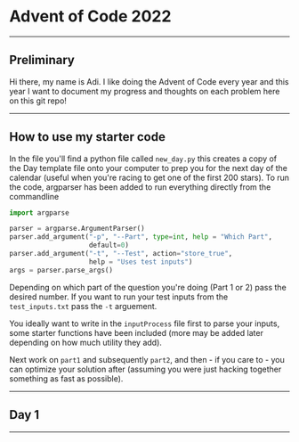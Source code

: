 # Advent of Code 2022

---

## Preliminary

Hi there, my name is Adi. I like doing the Advent of Code every year and this year I want to document my progress and thoughts on each problem here on this git repo!

----

## How to use my starter code

In the file you'll find a python file called `new_day.py` this creates a copy of the Day template file onto your computer to prep you for the next day of the calendar (useful when you're racing to get one of the first 200 stars). To run the code, argparser has been added to run everything directly from the commandline

```python
import argparse

parser = argparse.ArgumentParser()
parser.add_argument("-p", "--Part", type=int, help = "Which Part", 
                    default=0)
parser.add_argument("-t", "--Test", action="store_true", 
                    help = "Uses test inputs")
args = parser.parse_args()


```

Depending on which part of the question you're doing (Part 1 or 2) pass the desired number. If you want to run your test inputs from the `test_inputs.txt` pass the `-t` arguement. 

You ideally want to write in the `inputProcess` file first to parse your inputs, some starter functions have been included (more may be added later depending on how much utility they add).

Next work on `part1` and subsequently `part2`, and then - if you care to - you can optimize your solution after (assuming you were just hacking together something as fast as possible). 

---

## Day 1

---
